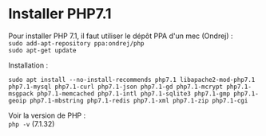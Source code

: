 # Installer PHP7.1

Pour installer PHP 7.1, il faut utiliser le dépôt PPA d'un mec \(Ondrej\) :  
`sudo add-apt-repository ppa:ondrej/php`  
`sudo apt-get update`  


Installation :

`sudo apt install --no-install-recommends php7.1 libapache2-mod-php7.1 php7.1-mysql php7.1-curl php7.1-json php7.1-gd php7.1-mcrypt php7.1-msgpack php7.1-memcached php7.1-intl php7.1-sqlite3 php7.1-gmp php7.1-geoip php7.1-mbstring php7.1-redis php7.1-xml php7.1-zip php7.1-cgi`

Voir la version de PHP :  
`php -v` \(7.1.32\)



